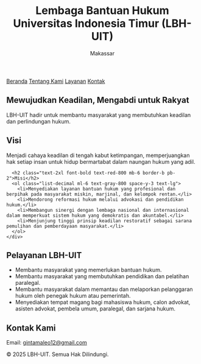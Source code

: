 <!DOCTYPE html>
<html lang="id">
<head>
  <meta charset="UTF-8" />
  <meta name="viewport" content="width=device-width, initial-scale=1.0" />
  <title>LBH-UIT Makassar</title>
  <link href="https://cdn.jsdelivr.net/npm/tailwindcss@2.2.19/dist/tailwind.min.css" rel="stylesheet">
</head>
<body class="bg-gray-100 font-sans">
  <!-- Header -->
  <header class="bg-red-800 text-white py-8 shadow-lg">
    <div class="max-w-6xl mx-auto px-6 text-center">
      <h1 class="text-4xl font-bold mb-2">Lembaga Bantuan Hukum Universitas Indonesia Timur (LBH-UIT)</h1>
      <p class="text-lg">Makassar</p>
    </div>
  </header>

  <!-- Navigasi -->
  <nav class="bg-red-700 text-white">
    <div class="max-w-6xl mx-auto px-6 py-3 flex justify-center space-x-8">
      <a href="#beranda" class="hover:underline font-medium">Beranda</a>
      <a href="#tentang" class="hover:underline font-medium">Tentang Kami</a>
      <a href="#layanan" class="hover:underline font-medium">Layanan</a>
      <a href="#kontak" class="hover:underline font-medium">Kontak</a>
    </div>
  </nav>

  <!-- Beranda -->
  <section id="beranda" class="py-16 bg-white text-center">
    <div class="max-w-4xl mx-auto px-6">
      <h2 class="text-3xl font-bold mb-4 text-red-800">Mewujudkan Keadilan, Mengabdi untuk Rakyat</h2>
      <p class="text-gray-700 text-lg">LBH-UIT hadir untuk membantu masyarakat yang membutuhkan keadilan dan perlindungan hukum.</p>
    </div>
  </section>

  <!-- Tentang Kami -->
  <section id="tentang" class="py-16 bg-gray-50 px-6">
    <div class="max-w-4xl mx-auto">
      <h2 class="text-2xl font-bold text-red-800 mb-6 border-b pb-2">Visi</h2>
      <p class="mb-10 text-gray-800 text-lg">Menjadi cahaya keadilan di tengah kabut ketimpangan, memperjuangkan hak setiap insan untuk hidup bermartabat dalam naungan hukum yang adil.</p>

      <h2 class="text-2xl font-bold text-red-800 mb-6 border-b pb-2">Misi</h2>
      <ol class="list-decimal ml-6 text-gray-800 space-y-3 text-lg">
        <li>Menyediakan layanan bantuan hukum yang profesional dan berpihak pada masyarakat miskin, marjinal, dan kelompok rentan.</li>
        <li>Mendorong reformasi hukum melalui advokasi dan pendidikan hukum.</li>
        <li>Membangun sinergi dengan lembaga nasional dan internasional dalam memperkuat sistem hukum yang demokratis dan akuntabel.</li>
        <li>Menjunjung tinggi prinsip keadilan restoratif sebagai sarana pemulihan dan pemberdayaan masyarakat.</li>
      </ol>
    </div>
  </section>

  <!-- Layanan -->
  <section id="layanan" class="py-16 bg-white px-6">
    <div class="max-w-4xl mx-auto">
      <h2 class="text-2xl font-bold text-red-800 mb-6 border-b pb-2">Pelayanan LBH-UIT</h2>
      <ul class="list-disc ml-6 text-gray-800 space-y-3 text-lg">
        <li>Membantu masyarakat yang memerlukan bantuan hukum.</li>
        <li>Membantu masyarakat yang membutuhkan pendidikan dan pelatihan paralegal.</li>
        <li>Membantu masyarakat dalam memantau dan melaporkan pelanggaran hukum oleh penegak hukum atau pemerintah.</li>
        <li>Menyediakan tempat magang bagi mahasiswa hukum, calon advokat, asisten advokat, pembela umum, paralegal, dan sarjana hukum.</li>
      </ul>
    </div>
  </section>

  <!-- Kontak -->
  <section id="kontak" class="py-16 bg-gray-50 px-6">
    <div class="max-w-4xl mx-auto">
      <h2 class="text-2xl font-bold text-red-800 mb-6 border-b pb-2">Kontak Kami</h2>
      <p class="text-lg text-gray-800">Email: <a href="mailto:gintamaleo12@gmail.com" class="text-blue-600 underline">gintamaleo12@gmail.com</a></p>
    </div>
  </section>

  <!-- Footer -->
  <footer class="bg-red-800 text-white text-center py-6 mt-12">
    <p class="text-sm">&copy; 2025 LBH-UIT. Semua Hak Dilindungi.</p>
  </footer>
</body>
</html>
